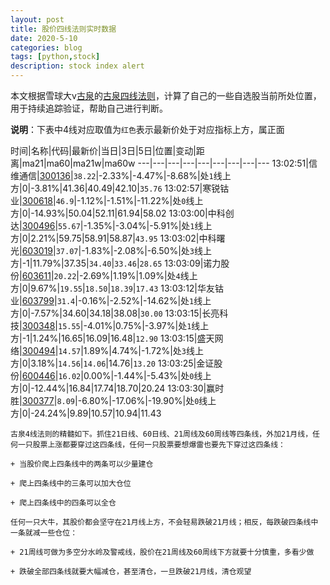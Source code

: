 ```yaml
---
layout: post
title: 股价四线法则实时数据
date: 2020-5-10
categories: blog
tags: [python,stock]
description: stock index alert
---
```



本文根据雪球大v[古泉](https://xueqiu.com/u/7148646888)的[古泉四线法则](https://xueqiu.com/7148646888/130498192)，计算了自己的一些自选股当前所处位置，用于持续追踪验证，帮助自己进行判断。

**说明**：下表中4线对应取值为`红色`表示最新价处于对应指标上方，属正面

时间|名称|代码|最新价|当日|3日|5日|位置|变动|距离|ma21|ma60|ma21w|ma60w
---|---|---|---|---|---|---|---|---
13:02:51|信维通信|[300136](https://xueqiu.com/S/SZ300136)|`38.22`|-2.33%|-4.47%|-8.68%|处`1`线上方|0|-3.81%|41.36|40.49|42.10|`35.76`
13:02:57|寒锐钴业|[300618](https://xueqiu.com/S/SZ300618)|`46.9`|-1.12%|-1.51%|-11.22%|处`0`线上方|0|-14.93%|50.04|52.11|61.94|58.02
13:03:00|中科创达|[300496](https://xueqiu.com/S/SZ300496)|`55.67`|-1.35%|-3.04%|-5.91%|处`1`线上方|0|2.21%|59.75|58.91|58.87|`43.95`
13:03:02|中科曙光|[603019](https://xueqiu.com/S/SH603019)|`37.07`|-1.83%|-2.08%|-6.50%|处`3`线上方|-1|11.79%|37.35|`34.40`|`33.46`|`28.65`
13:03:09|诺力股份|[603611](https://xueqiu.com/S/SH603611)|`20.22`|-2.69%|1.19%|1.09%|处`4`线上方|0|9.67%|`19.55`|`18.50`|`18.39`|`17.43`
13:03:12|华友钴业|[603799](https://xueqiu.com/S/SH603799)|`31.4`|-0.16%|-2.52%|-14.62%|处`1`线上方|0|-7.57%|34.60|34.18|38.08|`30.00`
13:03:15|长亮科技|[300348](https://xueqiu.com/S/SZ300348)|`15.55`|-4.01%|0.75%|-3.97%|处`1`线上方|-1|1.24%|16.65|16.09|16.48|`12.90`
13:03:15|盛天网络|[300494](https://xueqiu.com/S/SZ300494)|`14.57`|1.89%|4.74%|-1.72%|处`3`线上方|0|3.18%|`14.56`|`14.06`|14.76|`13.20`
13:03:25|金证股份|[600446](https://xueqiu.com/S/SH600446)|`16.02`|0.00%|-1.44%|-5.43%|处`0`线上方|0|-12.44%|16.84|17.74|18.70|20.24
13:03:30|赢时胜|[300377](https://xueqiu.com/S/SZ300377)|`8.09`|-6.80%|-17.06%|-19.90%|处`0`线上方|0|-24.24%|9.89|10.57|10.94|11.43

```
古泉4线法则的精髓如下。抓住21日线、60日线、21周线及60周线等四条线，外加21月线，任何一只股票上涨都要穿过这四条线，任何一只股票要想爆雷也要先下穿过这四条线：

+ 当股价爬上四条线中的两条可以少量建仓

+ 爬上四条线中的三条可以加大仓位

+ 爬上四条线中的四条可以全仓

任何一只大牛，其股价都会坚守在21月线上方，不会轻易跌破21月线；相反，每跌破四条线中一条就减一些仓位：

+ 21周线可做为多空分水岭及警戒线，股价在21周线及60周线下方就要十分慎重，多看少做

+ 跌破全部四条线就要大幅减仓，甚至清仓，一旦跌破21月线，清仓观望
```